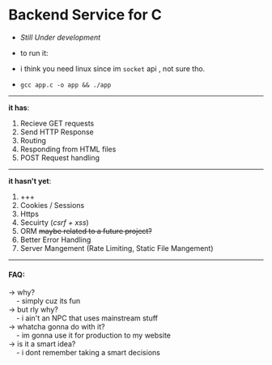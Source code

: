 # Backend Service for C 
- *Still Under development*

- to run it:
- i think you need linux since im `socket` api , not sure tho.
- `gcc app.c -o app && ./app`
----------
**it has**:
1. Recieve GET requests
2. Send HTTP Response 
3. Routing
4. Responding from HTML files 
5. POST Request handling

----------
**it hasn't yet**:
1. +++
2. Cookies / Sessions
3. Https
4. Secuirty (*csrf + xss*)
5. ORM ~~maybe related to a future project?~~
6. Better Error Handling
7. Server Mangement (Rate Limiting, Static File Mangement) 

----------
#### FAQ: 
-> why?  
&nbsp;&nbsp;&nbsp;&nbsp;- simply cuz its fun  
-> but rly why?  
&nbsp;&nbsp;&nbsp;&nbsp;- i ain't an NPC that uses mainstream stuff  
-> whatcha gonna do with it?  
&nbsp;&nbsp;&nbsp;&nbsp;- im gonna use it for production to my website  
-> is it a smart idea?  
&nbsp;&nbsp;&nbsp;&nbsp;- i dont remember taking a smart decisions  

